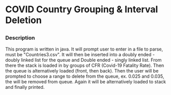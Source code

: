 # COVID Country Grouping & Interval Deletion <p>
### Description <p>
This program is written in java. It will prompt user to enter in a file to parse, must be "Countries3.csv". It will then be inserted into a 
doubly ended - doubly linked list for the queue and Double ended - singly linked list. From there the stack is loaded in by groups of CFR
(Covid-19 Fatality Rate). Then the queue is alternatively loaded (front, then back). Then the user will be prompted to choose a range to delete 
from the queue, ex. 0.025 and 0.035, the will be removed from queue. Again it will be alternatively loaded to stack and finally printed. 
